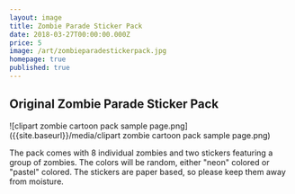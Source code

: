 ```yaml
---
layout: image
title: Zombie Parade Sticker Pack
date: 2018-03-27T00:00:00.000Z
price: 5
image: /art/zombieparadestickerpack.jpg
homepage: true
published: true
---
```


## Original Zombie Parade Sticker Pack

![clipart zombie cartoon pack sample page.png]({{site.baseurl}}/media/clipart zombie cartoon pack sample page.png)

The pack comes with 8 individual zombies and two stickers featuring a group of zombies. The colors will be random, either "neon" colored or "pastel" colored. The stickers are paper based, so please keep them away from moisture.
